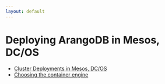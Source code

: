 ```yaml
---
layout: default
---
```

Deploying ArangoDB in Mesos, DC/OS
==================================

- [Cluster Deployments in Mesos, DC/OS](deployment-dcos-cluster-mesos.html)
- [Choosing the container engine](deployment-dcos-mesos-containers.html)
